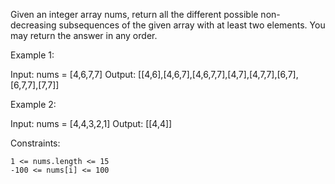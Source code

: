 Given an integer array nums, return all the different possible non-decreasing subsequences of the given array with at least two elements. You may return the answer in any order.

Example 1:

Input: nums = [4,6,7,7]
Output: [[4,6],[4,6,7],[4,6,7,7],[4,7],[4,7,7],[6,7],[6,7,7],[7,7]]

Example 2:

Input: nums = [4,4,3,2,1]
Output: [[4,4]]

Constraints:

    1 <= nums.length <= 15
    -100 <= nums[i] <= 100
